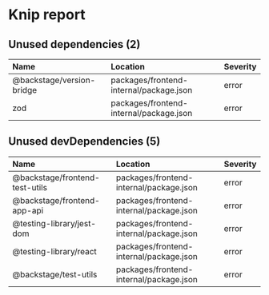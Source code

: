 # Knip report

## Unused dependencies (2)

| Name                      | Location     | Severity |
| :------------------------ | :----------- | :------- |
| @backstage/version-bridge | packages/frontend-internal/package.json | error    |
| zod                       | packages/frontend-internal/package.json | error    |

## Unused devDependencies (5)

| Name                           | Location     | Severity |
| :----------------------------- | :----------- | :------- |
| @backstage/frontend-test-utils | packages/frontend-internal/package.json | error    |
| @backstage/frontend-app-api    | packages/frontend-internal/package.json | error    |
| @testing-library/jest-dom      | packages/frontend-internal/package.json | error    |
| @testing-library/react         | packages/frontend-internal/package.json | error    |
| @backstage/test-utils          | packages/frontend-internal/package.json | error    |

